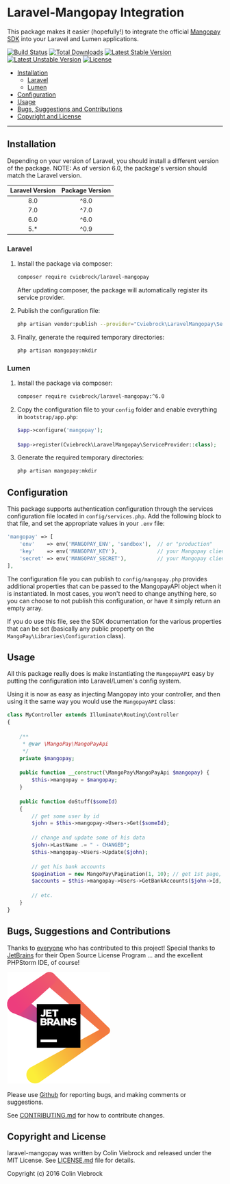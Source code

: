 # Laravel-Mangopay Integration

This package makes it easier (hopefully!) to integrate the official
[Mangopay SDK](https://github.com/Mangopay/mangopay2-php-sdk) into your Laravel and Lumen applications.

[![Build Status](https://travis-ci.org/cviebrock/laravel-mangopay.svg?branch=master&format=flat)](https://travis-ci.org/cviebrock/laravel-mangopay)
[![Total Downloads](https://poser.pugx.org/cviebrock/laravel-mangopay/downloads?format=flat)](https://packagist.org/packages/cviebrock/laravel-mangopay)
[![Latest Stable Version](https://poser.pugx.org/cviebrock/laravel-mangopay/v/stable?format=flat)](https://packagist.org/packages/cviebrock/laravel-mangopay)
[![Latest Unstable Version](https://poser.pugx.org/cviebrock/laravel-mangopay/v/unstable?format=flat)](https://packagist.org/packages/cviebrock/laravel-mangopay)
[![License](https://poser.pugx.org/cviebrock/laravel-mangopay/license?format=flat)](https://packagist.org/packages/cviebrock/laravel-mangopay)

* [Installation](#installation)
  * [Laravel](#laravel)
  * [Lumen](#lumen)
* [Configuration](#configuration)
* [Usage](#usage)
* [Bugs, Suggestions and Contributions](#bugs-suggestions-and-contributions)
* [Copyright and License](#copyright-and-license)
  
---


## Installation

Depending on your version of Laravel, you should install a different 
version of the package. NOTE: As of version 6.0, the package's version 
should match the Laravel version.

| Laravel Version | Package Version |
|:---------------:|:---------------:|
|       8.0       |      ^8.0       |
|       7.0       |      ^7.0       |
|       6.0       |      ^6.0       |
|       5.*       |      ^0.9       |

### Laravel

1. Install the package via composer:

    ```sh
    composer require cviebrock/laravel-mangopay
    ```

    After updating composer, the package will automatically register its 
    service provider.

2.  Publish the configuration file:

    ```sh
    php artisan vendor:publish --provider="Cviebrock\LaravelMangopay\ServiceProvider"
    ```

3.  Finally, generate the required temporary directories:

    ```sh
    php artisan mangopay:mkdir  
    ```


### Lumen

1. Install the package via composer:

    ```sh
    composer require cviebrock/laravel-mangopay:^6.0
    ```

2.  Copy the configuration file to your `config` folder and enable 
    everything in `bootstrap/app.php`:

    ```php
    $app->configure('mangopay');

    $app->register(Cviebrock\LaravelMangopay\ServiceProvider::class);
    ```

3.  Generate the required temporary directories:

    ```sh
    php artisan mangopay:mkdir  
    ```

## Configuration

This package supports authentication configuration through the services configuration file located
in `config/services.php`. Add the following block to that file, and set the appropriate
values in your `.env` file:

```php
'mangopay' => [
    'env'    => env('MANGOPAY_ENV', 'sandbox'),  // or "production"
    'key'    => env('MANGOPAY_KEY'),             // your Mangopay client ID
    'secret' => env('MANGOPAY_SECRET'),          // your Mangopay client password
],
```

The configuration file you can publish to `config/mangopay.php` provides additional
properties that can be passed to the MangopayAPI object when it is instantiated.  In
most cases, you won't need to change anything here, so you can choose to not publish this
configuration, or have it simply return an empty array.
  
If you do use this file, see the SDK documentation for the various properties that can be set
(basically any public property on the `MangoPay\Libraries\Configuration` class).



## Usage

All this package really does is make instantiating the `MangopayAPI` easy by 
putting the configuration into Laravel/Lumen's config system.

Using it is now as easy as injecting Mangopay into your controller, and then 
using it the same way you would use the `MangopayAPI` class:
  
```php
class MyController extends Illuminate\Routing\Controller
{

    /**
     * @var \MangoPay\MangoPayApi
     */
    private $mangopay;
    
    public function __construct(\MangoPay\MangoPayApi $mangopay) {
        $this->mangopay = $mangopay;
    }

    public function doStuff($someId)
    {
        // get some user by id
        $john = $this->mangopay->Users->Get($someId);

        // change and update some of his data
        $john->LastName .= " - CHANGED";
        $this->mangopay->Users->Update($john);

        // get his bank accounts
        $pagination = new MangoPay\Pagination(1, 10); // get 1st page, 10 items per page
        $accounts = $this->mangopay->Users->GetBankAccounts($john->Id, $pagination);

        // etc.
    }
}
```



## Bugs, Suggestions and Contributions

Thanks to [everyone](/cviebrock/laravel-mangopay/graphs/contributors) who has contributed 
to this project!   Special thanks to 
[JetBrains](https://www.jetbrains.com/?from=cviebrock/laravel-mangopay) for their 
Open Source License Program ... and the excellent PHPStorm IDE, of course!

[![JetBrains](./.github/jetbrains.svg)](https://www.jetbrains.com/?from=cviebrock/laravel-mangopay)

Please use [Github](https://github.com/cviebrock/laravel-mangopay) for reporting bugs, 
and making comments or suggestions.
 
See [CONTRIBUTING.md](CONTRIBUTING.md) for how to contribute changes.



## Copyright and License

laravel-mangopay was written by Colin Viebrock and released under the MIT License. 
See [LICENSE.md](LICENSE.md) file for details.

Copyright (c) 2016 Colin Viebrock
